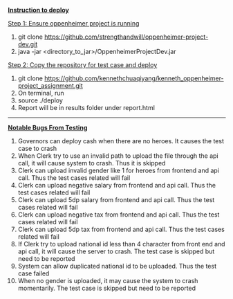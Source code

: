 <ins> **Instruction to  deploy** </ins>

<ins>Step 1: Ensure oppenheimer project is running</ins>

1. git clone https://github.com/strengthandwill/oppenheimer-project-dev.git
2. java -jar <directory_to_jar>/OppenheimerProjectDev.jar

<ins>Step 2: Copy the repository for test case and deploy</ins>

1. git clone https://github.com/kennethchuaqiyang/kenneth_oppenheimer-project_assignment.git
2. On terminal, run
3. source ./deploy
4. Report will be in results folder under report.html

-----

<ins> **Notable Bugs From Testing**</ins>

1. Governors can deploy cash when there are no heroes. It causes the test case to crash
2. When Clerk try to use an invalid path to upload the file through the api call, it will cause system to     crash. Thus it is skipped
3. Clerk can upload invalid gender like 1 for heroes from frontend and api call. Thus the test cases related will fail
4. Clerk can upload negative salary from frontend and api call. Thus the test cases related will fail
5. Clerk can upload 5dp salary from frontend and api call. Thus the test cases related will fail
6. Clerk can upload negative tax from frontend and api call. Thus the test cases related will fail
7. Clerk can upload 5dp tax from frontend and api call. Thus the test cases related will fail
8. If Clerk try to upload national id less than 4 character from front end and api call, it will cause the server to crash. The test case is skipped but need to be reported
9. System can allow duplicated national id to be uploaded. Thus the test case failed
10. When no gender is uploaded, it may cause the system to crash momentarily. The test case is skipped but need to be reported
